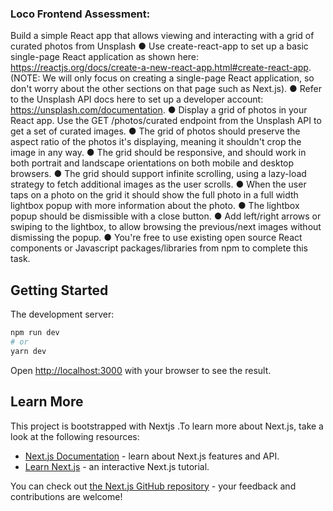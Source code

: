 ### Loco Frontend Assessment:

Build a simple React app that allows viewing and interacting with a grid of curated photos from Unsplash
● Use create-react-app to set up a basic single-page React application as shown here: https://reactjs.org/docs/create-a-new-react-app.html#create-react-app. (NOTE: We will only focus on creating a single-page React application, so don't worry about the other sections on that page such as Next.js).
● Refer to the Unsplash API docs here to set up a developer account: https://unsplash.com/documentation.
● Display a grid of photos in your React app. Use the GET /photos/curated endpoint from the Unsplash API to get a set of curated images.
● The grid of photos should preserve the aspect ratio of the photos it's displaying, meaning it shouldn't crop the image in any way.
● The grid should be responsive, and should work in both portrait and landscape orientations on both mobile and desktop browsers.
● The grid should support infinite scrolling, using a lazy-load strategy to fetch additional images as the user scrolls.
● When the user taps on a photo on the grid it should show the full photo in a full width lightbox popup with more information about the photo.
● The lightbox popup should be dismissible with a close button.
● Add left/right arrows or swiping to the lightbox, to allow browsing the previous/next
images without dismissing the popup.
● You're free to use existing open source React components or Javascript
packages/libraries from npm to complete this task.

## Getting Started

The development server:

```bash
npm run dev
# or
yarn dev
```

Open [http://localhost:3000](http://localhost:3000) with your browser to see the result.

## Learn More

This project is bootstrapped with Nextjs .To learn more about Next.js, take a look at the following resources:

- [Next.js Documentation](https://nextjs.org/docs) - learn about Next.js features and API.
- [Learn Next.js](https://nextjs.org/learn) - an interactive Next.js tutorial.

You can check out [the Next.js GitHub repository](https://github.com/vercel/next.js/) - your feedback and contributions are welcome!
